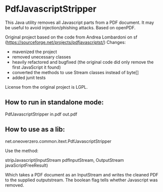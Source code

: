 # PdfJavascriptStripper
This Java utility removes all Javascript parts from a PDF document. It may be useful to avoid injection/phishing attacks. Based on openPDF.

Original project based on the code from Andrea Lombardoni on sf (https://sourceforge.net/projects/pdfjavascriptst/)
Changes:
* mavenized the project
* removed unecessary classes
* heavily refactored and bugfixed (the original code did only remove the first JavaScript it found)
* converted the methods to use Stream classes instead of byte[]
* added junit tests

License from the original project is LGPL.

How to run in standalone mode:
------------------------------

PdfJavascriptStripper in.pdf out.pdf


How to use as a lib:
--------------------

net.oneoverzero.common.itext.PdfJavascriptStripper

Use the method:
  
  stripJavascript(InputStream pdfInputStream, OutputStream javaScriptFreeResult)

Which takes a PDF document as an InputStream and writes the cleaned PDF to the supplied outputstream.
The boolean flag tells whether Javascript was removed.